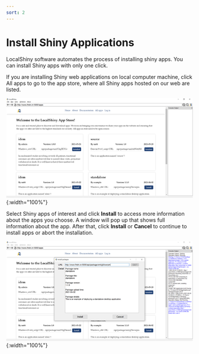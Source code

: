 ```yaml
---
sort: 2
---
```


# Install Shiny Applications

LocalShiny software automates the process of installing shiny apps. You can install Shiny apps with only one click. 

If you are installing Shiny web applications on local computer machine, click All apps to go to the app store, where all Shiny apps hosted on our web are listed. 

![02](./images/02.png){:width="100%"}

Select Shiny apps of interest and click **Install** to access more information about the apps you choose. A window will pop up that shows full information about the app. After that, click **Install** or **Cancel** to continue to install apps or abort the installation. 

![03](./images/03.png){:width="100%"}
